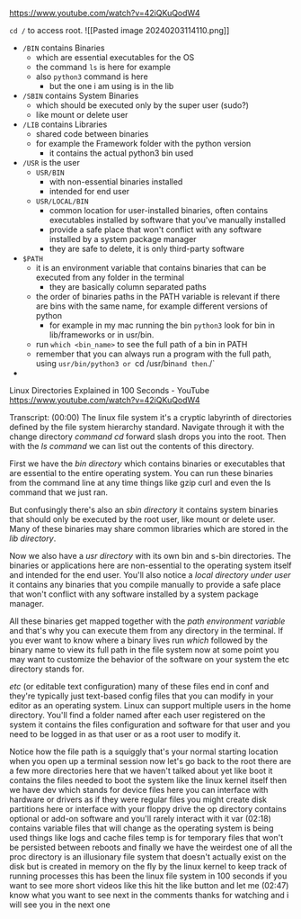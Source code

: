 https://www.youtube.com/watch?v=42iQKuQodW4

`cd /` to access root.
![[Pasted image 20240203114110.png]]

- `/BIN` contains Binaries
	- which are essential executables for the OS
	- the command `ls` is here for example
	- also `python3` command is here
		- but the one i am using is in the lib
- `/SBIN` contains System Binaries
	- which should be executed only by the super user (sudo?)
	- like mount or delete user
- `/LIB` contains Libraries
	- shared code between binaries
	- for example the Framework folder with the python version
		- it contains the actual python3 bin used
- `/USR` is the user
	- `USR/BIN`
		- with non-essential binaries installed
		- intended for end user
	- `USR/LOCAL/BIN` 
		- common location for user-installed binaries, often contains executables installed by software that you've manually installed
		- provide a safe place that won't conflict with any software installed by a system package manager
		- they are safe to delete, it is only third-party software
- `$PATH`
	- it is an environment variable that contains binaries that can be executed from any folder in the terminal
		- they are basically column separated paths
	- the order of binaries paths in the PATH variable is relevant if there are bins with the same name, for example different versions of python
		- for example in my mac running the bin  `python3` look for bin in lib/frameworks or in usr/bin.
	- run `which <bin_name>` to see the full path of a bin in PATH
	- remember that you can always run a program with the full path, using `usr/bin/python3 or `cd /usr/bin` and then `./`
- 






Linux Directories Explained in 100 Seconds - YouTube
https://www.youtube.com/watch?v=42iQKuQodW4

Transcript:
(00:00)
The linux file system it's a cryptic labyrinth of directories defined by the file system hierarchy standard. Navigate through it with the change directory *command cd* forward slash drops you into the root. Then with the *ls command* we can list out the contents of this directory.

First we have the *bin directory* which contains binaries or executables that are essential to the entire operating system. You can run these binaries from the command line at any time things like gzip curl and even the ls command that we just ran. 

But confusingly there's also an *sbin directory* it contains system binaries that should only be executed by the root user, like mount or delete user. 
Many of these binaries may share common libraries which are stored in the *lib directory*.

Now we also have a *usr directory* with its own bin and s-bin directories. The binaries or applications here are non-essential to the operating system itself and intended for the end user. You'll also notice a *local directory under user* it contains any binaries that you compile manually to provide a safe place that won't conflict with any software installed by a system package manager.

All these binaries get mapped together with the *path environment variable* and that's why you can execute them from any directory in the terminal. If you ever want to know where a binary lives run *which* followed by the binary name to view its full path in the file system now at some point you may want to customize the behavior of the software on your system the etc directory stands for.

*etc* (or editable text configuration) many of these files end in conf and they're typically just text-based config files that you can modify in your editor as an operating system. Linux can support multiple users in the home directory. You'll find a folder named after each user registered on the system it contains the files configuration and software for that user and you need to be logged in as that user or as a root user to modify it.

Notice how the file path is a squiggly that's your normal starting location when you open up a terminal session now let's go back to the root there are a few more directories here that we haven't talked about yet like boot it contains the files needed to boot the system like the linux kernel itself then we have dev which stands for device files here you can interface with hardware or drivers as if they were regular files you might create disk partitions here or interface with your floppy drive the op directory contains optional or add-on software and you'll rarely interact with it var
(02:18) contains variable files that will change as the operating system is being used things like logs and cache files temp is for temporary files that won't be persisted between reboots and finally we have the weirdest one of all the proc directory is an illusionary file system that doesn't actually exist on the disk but is created in memory on the fly by the linux kernel to keep track of running processes this has been the linux file system in 100 seconds if you want to see more short videos like this hit the like button and let me
(02:47) know what you want to see next in the comments thanks for watching and i will see you in the next one
